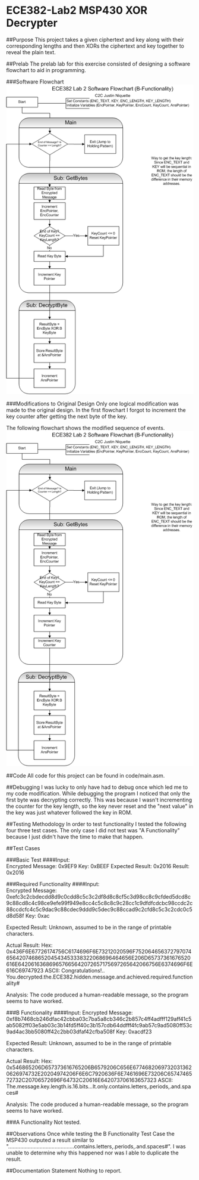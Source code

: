 ECE382-Lab2 MSP430 XOR Decrypter
======================================

##Purpose
This project takes a given ciphertext and key along with their corresponding lengths and then XORs the ciphertext and key together to reveal the plain text. 

##Prelab
The prelab lab for this exercise consisted of designing a software flowchart to aid in programming.

###Software Flowchart
![alt text](https://github.com/jniquette/ECE382-Lab2/blob/master/images/software_flowchart.png "Original Software Flowchart")

###Modifications to Original Design
Only one logical modification was made to the original design. In the first flowchart I forgot to increment the key counter after getting the next byte of the key.

The following flowchart shows the modified sequence of events.
![alt text](https://github.com/jniquette/ECE382-Lab2/blob/master/images/software_flowchart2.png "Modified Software Flowchart")

##Code
All code for this project can be found in code/main.asm.

##Debugging
I was lucky to only have had to debug once which led me to my code modification. While debugging the program I noticed that only the first byte was decrypting correctly. This was because I wasn't incrementing the counter for the key length, so the key never reset and the "next value" in the key was just whatever followed the key in ROM.

##Testing Methodology
In order to test functionality I tested the following four three test cases. The only case I did not test was "A Functionality" because I just didn't have the time to make that happen.

##Test Cases

###Basic Test
####Input:	
	Encrypted Message: 0x9EF9
	Key: 0xBEEF
	Expected Result: 0x2016
	Result: 0x2016

###Required Functionality
####Input:	
	Encrypted Message: 0xefc3c2cbdecdd8d9c0cdd8c5c3c2df8d8c8cf5c3d98cc8c9cfded5dcd8c9c88cd8c4c98ce9efe99f949e8cc4c5c8c8c9c28cc1c9dfdfcdcbc98ccdc2c88ccdcfc4c5c9dac9c88cdec9ddd9c5dec9c88ccad9c2cfd8c5c3c2cdc0c5d8d58f
	Key: 0xac

Expected Result: Unknown, assumed to be in the range of printable characters.

Actual Result: 
	Hex: 0x436F6E67726174756C6174696F6E73212020596F752064656372797074656420746865204543453338322068696464656E206D65737361676520616E642061636869657665642072657175697265642066756E6374696F6E616C69747923
	ASCII:	Congratulations!.. You.decrypted.the.ECE382.hidden.message.and.achieved.required.functionality#

Analysis: The code produced a human-readable message, so the program seems to have worked.

###B Functionality
####Input: 
	Encrypted Message: 0xf8b7468cb246dfac42cbba03c7ba5a8cb346c2b857c4ff4adfff129aff41c5ab5082ff03e5ab03c3b14fd5ff40c3b157cdb64ddfff4fc9ab57c9ad5080ff53c9ad4ac3bb5080ff42c2bb03dfaf42cfba508f
	Key: 0xacdf23

Expected Result: Unknown, assumed to be in the range of printable characters.

Actual Result: 
	Hex: 0x546865206D657373616765206B6579206C656E67746820697320313620626974732E20204974206F6E6C7920636F6E7461696E73206C6574746572732C20706572696F64732C20616E642073706163657323
	ASCII:	The.message.key.length.is.16.bits...It.only.contains.letters,.periods,.and.spaces#

Analysis: The code produced a human-readable message, so the program seems to have worked.

###A Functionality
Not tested.

##Observations
Once while testing the B Functionality Test Case the MSP430 outputed a result similar to "............................................contains.letters,.periods,.and.spaces#". I was unable to determine why this happened nor was I able to duplicate the result.


##Documentation Statement
Nothing to report.